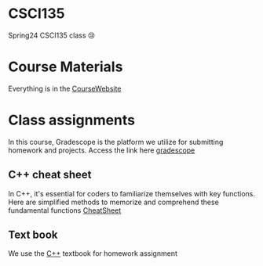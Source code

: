 # CSCI135 
Spring24 CSCI135 class 😢

# Course Materials
Everything is in the [CourseWebsite][Link]

[Link]: https://tong-yee.github.io/135/2023_fall.html

# Class assignments 

In this course, Gradescope is the platform we utilize for submitting homework and projects. Access the link here [gradescope][googlelink]

[googlelink]: https://www.gradescope.com/courses/703829

## C++ cheat sheet

In C++, it's essential for coders to familiarize themselves with key functions. Here are simplified methods to memorize and comprehend these fundamental functions [CheatSheet][link]

[link]: https://maryash.github.io/135/slides/CheatSheet.pdf

## Text book

We use the [C++][textbook] textbook for homework assignment

[textbook]:https://github.com/joshboyye/csci135/blob/3ae2dfc83d6c217a926b3968b91a99a9a104a0df/Cay%20Horstmann%20-%20Brief%20C%2B%2B_%20Late%20Objects%20(2017).pdf




